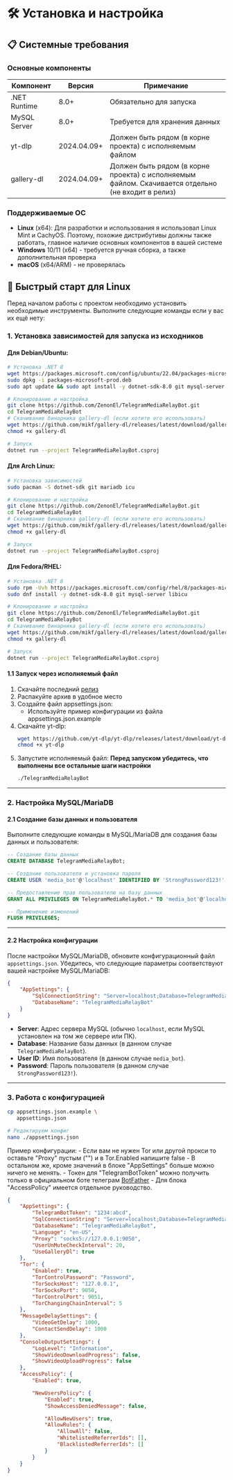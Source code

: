 # 🛠 Установка и настройка

## 📋 Системные требования

### Основные компоненты
| Компонент       | Версия       | Примечание                                  |
|-----------------|--------------|---------------------------------------------|
| .NET Runtime    | 8.0+         | Обязательно для запуска                    |
| MySQL Server    | 8.0+         | Требуется для хранения данных              |
| yt-dlp          | 2024.04.09+  | Должен быть рядом (в корне проекта) с исполняемым файлом |
| gallery-dl      | 2024.04.09+  | Должен быть рядом (в корне проекта) с исполняемым файлом. Скачивается отдельно (не входит в релиз)|

### Поддерживаемые ОС
- **Linux** (x64): Для разработки и использования я использовал Linux Mint и CachyOS. Поэтому, похожие дистрибутивы должны также работать, главное наличие основных компонентов в вашей системе
- **Windows** 10/11 (x64) - требуется ручная сборка, а также дополнительная проверка
- **macOS** (x64/ARM) - не проверялась

## 🚀 Быстрый старт для Linux

Перед началом работы с проектом необходимо установить необходимые инструменты. Выполните следующие команды если у вас их ещё нету:

### 1. Установка зависимостей для запуска из исходников

#### Для Debian/Ubuntu:
```bash showLineNumbers 
# Установка .NET 8
wget https://packages.microsoft.com/config/ubuntu/22.04/packages-microsoft-prod.deb
sudo dpkg -i packages-microsoft-prod.deb
sudo apt update && sudo apt install -y dotnet-sdk-8.0 git mysql-server libicu-dev

# Клонирование и настройка
git clone https://github.com/ZenonEl/TelegramMediaRelayBot.git
cd TelegramMediaRelayBot
# Скачивание бинарника gallery-dl (если хотите его использовать)
wget https://github.com/mikf/gallery-dl/releases/latest/download/gallery-dl.bin -O gallery-dl.bin
chmod +x gallery-dl

# Запуск
dotnet run --project TelegramMediaRelayBot.csproj
```

#### Для Arch Linux:
```bash showLineNumbers
# Установка зависимостей
sudo pacman -S dotnet-sdk git mariadb icu

# Клонирование и настройка
git clone https://github.com/ZenonEl/TelegramMediaRelayBot.git
cd TelegramMediaRelayBot
# Скачивание бинарника gallery-dl (если хотите его использовать)
wget https://github.com/mikf/gallery-dl/releases/latest/download/gallery-dl.bin -O gallery-dl.bin
chmod +x gallery-dl

# Запуск
dotnet run --project TelegramMediaRelayBot.csproj
```

#### Для Fedora/RHEL:
```bash showLineNumbers 
# Установка .NET 8
sudo rpm -Uvh https://packages.microsoft.com/config/rhel/8/packages-microsoft-prod.rpm
sudo dnf install -y dotnet-sdk-8.0 git mysql-server libicu

# Клонирование и настройка
git clone https://github.com/ZenonEl/TelegramMediaRelayBot.git
cd TelegramMediaRelayBot
# Скачивание бинарника gallery-dl (если хотите его использовать)
wget https://github.com/mikf/gallery-dl/releases/latest/download/gallery-dl.bin -O gallery-dl.bin
chmod +x gallery-dl

# Запуск
dotnet run --project TelegramMediaRelayBot.csproj
```

#### 1.1 Запуск через исполняемый файл

1. Скачайте последний [релиз](https://github.com/ZenonEl/TelegramMediaRelayBot/releases/latest)
2. Распакуйте архив в удобное место 
3. Создайте файл appsettings.json:
    - Используйте пример конфигурации из файла appsettings.json.example
4. Скачайте yt-dlp:
    ```bash
    wget https://github.com/yt-dlp/yt-dlp/releases/latest/download/yt-dlp -O yt-dlp
    chmod +x yt-dlp
    ```
5. Запустите исполняемый файл:
    **Перед запуском убедитесь, что выполнены все остальные шаги настройки**
    ```bash showLineNumbers
    ./TelegramMediaRelayBot
    ```


---

### **2. Настройка MySQL/MariaDB**

#### **2.1 Создание базы данных и пользователя**

Выполните следующие команды в MySQL/MariaDB для создания базы данных и пользователя:

```sql showLineNumbers
-- Создание базы данных
CREATE DATABASE TelegramMediaRelayBot;

-- Создание пользователя и установка пароля
CREATE USER 'media_bot'@'localhost' IDENTIFIED BY 'StrongPassword123!';

-- Предоставление прав пользователю на базу данных
GRANT ALL PRIVILEGES ON TelegramMediaRelayBot.* TO 'media_bot'@'localhost';

-- Применение изменений
FLUSH PRIVILEGES;
```

---

#### **2.2 Настройка конфигурации**

После настройки MySQL/MariaDB, обновите конфигурационный файл `appsettings.json`. Убедитесь, что следующие параметры соответствуют вашей настройке MySQL/MariaDB:

```json showLineNumbers
{
    "AppSettings": {
        "SqlConnectionString": "Server=localhost;Database=TelegramMediaRelayBot;User ID=media_bot;Password=StrongPassword123!;",
        "DatabaseName": "TelegramMediaRelayBot"
    }
}
```

- **Server**: Адрес сервера MySQL (обычно `localhost`, если MySQL установлен на том же сервере или ПК).
- **Database**: Название базы данных (в данном случае `TelegramMediaRelayBot`).
- **User ID**: Имя пользователя (в данном случае `media_bot`).
- **Password**: Пароль пользователя (в данном случае `StrongPassword123!`).

---

### 3. Работа с конфигурацией
```bash showLineNumbers
cp appsettings.json.example \
   appsettings.json

# Редактируем конфиг
nano ./appsettings.json
```
Пример конфигурации:
    - Если вам не нужен Tor или другой прокси то оставьте "Proxy" пустым ("") и в Tor.Enabled напишите false
    - В остальном же, кроме значений в блоке "AppSettings" больше можно ничего не менять.
    - Токен для "TelegramBotToken" можно получить только в официальном боте телеграм [BotFather](https://t.me/BotFather)
    - Для блока "AccessPolicy" имеется отдельное руководство.
```json showLineNumbers
{
    "AppSettings": {
        "TelegramBotToken": "1234:abcd",
        "SqlConnectionString": "Server=localhost;Database=TelegramMediaRelayBot;User ID=media_bot;Password=StrongPassword123!;",
        "DatabaseName": "TelegramMediaRelayBot",
        "Language": "en-US",
        "Proxy": "socks5://127.0.0.1:9050",
        "UserUnMuteCheckInterval": 20,
        "UseGalleryDl": true
    },
    "Tor": {
        "Enabled": true,
        "TorControlPassword": "Password",
        "TorSocksHost": "127.0.0.1",
        "TorSocksPort": 9050,
        "TorControlPort": 9051,
        "TorChangingChainInterval": 5
    },
    "MessageDelaySettings": {
        "VideoGetDelay": 1000,
        "ContactSendDelay": 1000
    },
    "ConsoleOutputSettings": {
        "LogLevel": "Information",
        "ShowVideoDownloadProgress": false,
        "ShowVideoUploadProgress": false
    },
    "AccessPolicy": {
        "Enabled": true,

        "NewUsersPolicy": {
            "Enabled": true,
            "ShowAccessDeniedMessage": false,

            "AllowNewUsers": true,
            "AllowRules": {
                "AllowAll": false,
                "WhitelistedReferrerIds": [],
                "BlacklistedReferrerIds": []
            }
        }
    }
}
```